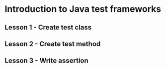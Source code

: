 # Introduction to Java test frameworks

## Lesson 1 - Create test class

## Lesson 2 - Create test method

## Lesson 3 - Write assertion
